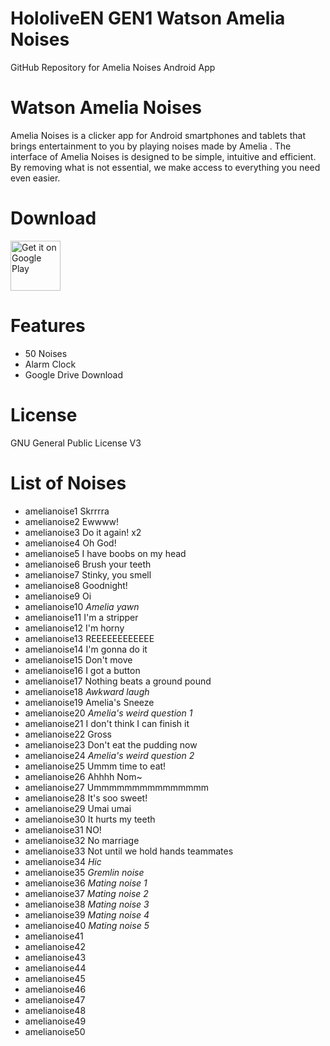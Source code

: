 # HololiveEN GEN1 Watson Amelia Noises
 GitHub Repository for Amelia Noises Android App

# Watson Amelia Noises
Amelia Noises is a clicker app for Android smartphones and tablets that brings entertainment to you by playing noises made by Amelia .
The interface of Amelia Noises is designed to be simple, intuitive and efficient. By removing what is not essential, we make access to everything you need even easier.

# Download
[<img src="https://play.google.com/intl/en_us/badges/images/generic/en_badge_web_generic.png"
alt="Get it on Google Play"
height="80">](https://play.google.com/store/apps/details?id=com.yuzumin.amelianoises)

# Features
* 50 Noises
* Alarm Clock
* Google Drive Download

# License
GNU General Public License V3

# List of Noises
* amelianoise1  Skrrrra
* amelianoise2  Ewwww!
* amelianoise3  Do it again! x2
* amelianoise4  Oh God!
* amelianoise5  I have boobs on my head
* amelianoise6  Brush your teeth
* amelianoise7  Stinky, you smell
* amelianoise8  Goodnight!
* amelianoise9  Oi
* amelianoise10 *Amelia yawn*
* amelianoise11 I'm a stripper
* amelianoise12 I'm horny
* amelianoise13 REEEEEEEEEEEE
* amelianoise14 I'm gonna do it
* amelianoise15 Don't move
* amelianoise16 I got a button
* amelianoise17 Nothing beats a ground pound
* amelianoise18 *Awkward laugh*
* amelianoise19 Amelia's Sneeze
* amelianoise20 *Amelia's weird question 1*
* amelianoise21 I don't think I can finish it
* amelianoise22 Gross
* amelianoise23 Don't eat the pudding now
* amelianoise24 *Amelia's weird question 2*
* amelianoise25 Ummm time to eat!
* amelianoise26 Ahhhh Nom~
* amelianoise27 Ummmmmmmmmmmmmmm
* amelianoise28 It's soo sweet!
* amelianoise29 Umai umai
* amelianoise30 It hurts my teeth
* amelianoise31 NO!
* amelianoise32 No marriage
* amelianoise33 Not until we hold hands teammates
* amelianoise34 *Hic*
* amelianoise35 *Gremlin noise*
* amelianoise36 *Mating noise 1*
* amelianoise37 *Mating noise 2*
* amelianoise38 *Mating noise 3*
* amelianoise39 *Mating noise 4*
* amelianoise40 *Mating noise 5*
* amelianoise41
* amelianoise42
* amelianoise43
* amelianoise44
* amelianoise45
* amelianoise46
* amelianoise47
* amelianoise48
* amelianoise49
* amelianoise50
